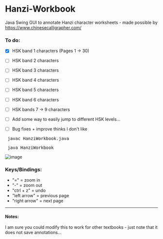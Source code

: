 # Hanzi-Workbook
Java Swing GUI to annotate Hanzi character worksheets - made possible by https://www.chinesecalligrapher.com/

### To do: 
- [x] HSK band 1 characters (Pages 1 -> 30)
- [ ] HSK band 2 characters
- [ ] HSK band 3 characters
- [ ] HSK band 4 characters
- [ ] HSK band 5 characters
- [ ] HSK band 6 characters
- [ ] HSK bands 7 -> 9 characters
- [ ] Add some way to easily jump to different HSK levels...
- [ ] Bug fixes + improve thinks I don't like


<pre> javac HanziWorkbook.java </pre>

<pre> java HanziWorkbook </pre>


![image](https://github.com/user-attachments/assets/78f569e1-d42b-47f2-b9a1-c75a1f9ea95c)


### Keys/Bindings:
- "=" = zoom in
- "-" = zoom out
- "ctrl + z" = undo
- "left arrow" = previous page
- "right arrow" = next page


___

#### Notes:
I am sure you could modify this to work for other textbooks - just note that it does not save annotations...
